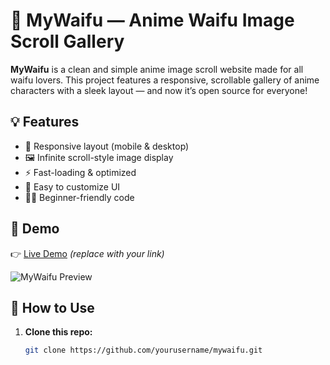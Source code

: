 # 🌸 MyWaifu — Anime Waifu Image Scroll Gallery

**MyWaifu** is a clean and simple anime image scroll website made for all waifu lovers. This project features a responsive, scrollable gallery of anime characters with a sleek layout — and now it’s open source for everyone!

## 💡 Features

- 📱 Responsive layout (mobile & desktop)
- 🖼️ Infinite scroll-style image display
- ⚡ Fast-loading & optimized
- 🎨 Easy to customize UI
- 👩‍💻 Beginner-friendly code

## 🚀 Demo

👉 [Live Demo](https://your-site-link.com) *(replace with your link)*

![MyWaifu Preview](preview.jpg)


## 🔧 How to Use

1. **Clone this repo:**
   ```bash
   git clone https://github.com/yourusername/mywaifu.git
